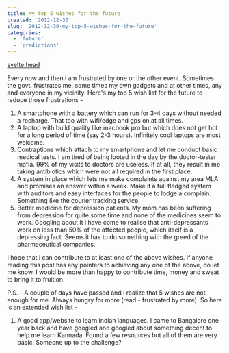 ```yaml
---
title: My top 5 wishes for the future
created: '2012-12-30'
slug: '2012-12-30-my-top-5-wishes-for-the-future'
categories:
  - 'future'
  - 'predictions'
---
```


<svelte:head>

<title>Customizing Bootstrap from twitter</title>
</svelte:head>

Every now and then i am frustrated by one or the other event. Sometimes the govt. frustrates me, some times my own gadgets and at other times, any and everyone in my vicinity. Here's my top 5 wish list for the future to reduce those frustrations -

1.  A smartphone with a battery which can run for 3-4 days without needed a recharge. That too with wifi/edge and gps on at all times.
2.  A laptop with build quality like macbook pro but which does not get hot for a long period of time (say 2-3 hours). Infinitely cool laptops are most welcome.
3.  Contraptions which attach to my smartphone and let me conduct basic medical tests. I am tired of being looted in the day by the doctor-tester mafia. 99% of my visits to doctors are useless. If at all, they result in me taking antibiotics which were not all required in the first place.
4.  A system in place which lets me make complaints against my area MLA and promises an answer within a week. Make it a full fledged system with auditors and easy interfaces for the people to lodge a complain. Something like the courier tracking service.
5.  Better medicine for depression patients. My mom has been suffering from depression for quite some time and none of the medicines seem to work. Googling about it i have come to realise that anti-depressants work on less than 50% of the affected people, which itself is a depressing fact. Seems it has to do something with the greed of the pharmaceutical companies.

I hope that i can contribute to at least one of the above wishes. If anyone reading this post has any pointers to achieving any one of the above, do let me know. I would be more than happy to contribute time, money and sweat to bring it to fruition.

P.S. - A couple of days have passed and i realize that 5 wishes are not enough for me. Always hungry for more (read - frustrated by more). So here is an extended wish list -

1.  A good app/website to learn indian languages. I came to Bangalore one year back and have googled and googled about something decent to help me learn Kannada. Found a few resources but all of them are very basic. Someone up to the challenge?
